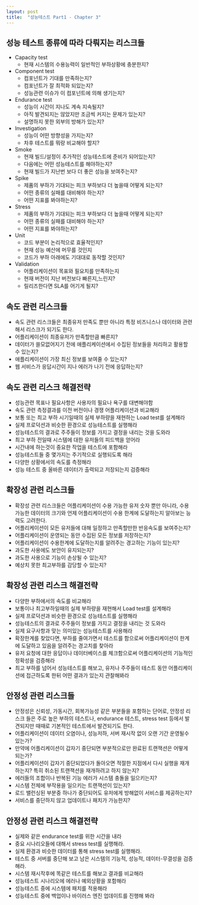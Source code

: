 ```yaml
---
layout: post
title:  "성능테스트 Part1 - Chapter 3"
---
```

성능 테스트 종류에 따라 다뤄지는 리스크들
---
* Capacity test
	* 현재 시스템의 수용능력이 일반적인 부하상황에 충분한지?
* Component test
	* 컴포넌트가 기대를 만족하는지?
	* 컴포넌트가 잘 최적화 되있는지?
	* 성능관련 이슈가 이 컴포넌트에 의해 생기는지?
* Endurance test
	* 성능이 시간이 지나도 계속 지속될지?
	* 아직 발견되지는 않았지만 조금씩 커지는 문제가 있는지?
	* 설명하지 못한 외부의 방해가 있는지?
* Investigation
	* 성능이 어떤 방향성을 가지는지?
	* 차후 테스트를 뭐랑 비교해야 할지?
* Smoke
	* 현재 빌드/설정이 추가적인 성능테스트에 준비가 되어있는지?
	* 다음에는 어떤 성능테스트를 해야하는지?
	* 현재 빌드가 지난번 보다 더 좋은 성능을 보여주는지?
* Spike
	* 제품의 부하가 기대되는 피크 부하보다 더 높을때 어떻게 되는지?
	* 어떤 종류의 실패를 대비해야 하는지?
	* 어떤 지표를 봐야하는지?
* Stress
	* 제품의 부하가 기대되는 피크 부하보다 더 높을때 어떻게 되는지?
	* 어떤 종류의 실패를 대비해야 하는지?
	* 어떤 지표를 봐야하는지?
* Unit
	* 코드 부분이 논리적으로 효율적인지?
	* 현재 성능 예산에 머무를 것인지
	* 코드가 부하 아래에도 기대대로 동작할 것인지?
* Validation
	* 어플리케이션이 목표와 필요치를 만족하는지
	* 현재 버전이 지난 버전보다 빠른지,느린지?
	* 릴리즈한다면 SLA를 어기게 될지?

속도 관련 리스크들
---
* 속도 관련 리스크들은 최종유저 만족도 뿐만 아니라 특정 비즈니스나 데이터와 관련해서 리스크가 되기도 한다.
* 어플리케이션이 최종유저가 만족할만큼 빠른지?
* 데이터가 쓸모없어지기 전에 애플리케이션에서 수집된 정보들을 처리하고 활용할 수 있는지?
* 애플리케이션이 가장 최신 정보를 보여줄 수 있는지?
* 웹 서비스가 응답시간이 지나 에러가 나기 전에 응답하는지?

속도 관련 리스크 해결전략
---
* 성능관련 목표나 필요사항은 사용자의 필요나 욕구를 대변해야함
* 속도 관련 측정결과를 이전 버전이나 경쟁 어플리케이션과 비교해라
* 보통 또는 최고 부하 시기일때의 실제 부하량을 재현하는 Load test를 설계해라
* 실제 프로덕션과 비슷한 환경으로 성능테스트를 실행해라
* 성능테스트의 결과로 주주들이 정보를 가지고 결정을 내리는 것을 도와라
* 최고 부하 전일때 시스템에 대한 유저들의 피드백을 얻어라
* 시간내에 하는것이 중요한 작업을 테스트에 포함해라
* 성능테스트들 중 몇가지는 주기적으로 실행되도록 해라
* 다양한 상황에서의 속도를 측정해라
* 성능 테스트 중 올바른 데이터가 출력되고 저장되는지 검증해라

확장성 관련 리스크들
---
* 확장성 관련 리스크들은 어플리케이션이 수용 가능한 유저 숫자 뿐만 아니라, 수용가능한 데이터의 크기와 언제 어플리케이션이 수용 한계에 도달하는지 알아보는 능력도 고려한다.
* 어플리케이션이 모든 유저들에 대해 일정하고 만족할만한 반응속도를 보여주는지?
* 어플리케이션이 운영되는 동안 수집된 모든 정보를 저장하는지?
* 어플리케이션이 수용한계에 도달하는지를 알려주는 경고하는 기능이 있는지?
* 과도한 사용에도 보안이 유지되는지?
* 과도한 사용으로 기능이 손상될 수 있는지?
* 예상치 못한 최고부하를 감당할 수 있는지?

확장성 관련 리스크 해결전략
---
* 다양한 부하에서의 속도를 비교해라
* 보통이나 최고부하일때의 실제 부하량을 재현해서 Load test를 설계해라
* 실제 프로덕션과 비슷한 환경으로 성능테스트를 실행해라
* 성능테스트의 결과로 주주들이 정보를 가지고 결정을 내리는 것 도와라
* 실제 요구사항과 맞는 의미있는 성능테스트를 사용해라
* 확장한계를 찾았다면, 부하를 줄여가면서 테스트를 함으로써 어플리케이션이 한계에 도달하고 있음을 알려주는 경고치를 찾아라
* 유저 요청에 대한 응답이나 데이터베이스를 체크함으로써 어플리케이션의 기능적인 정확성을 검증해라
* 최고 부하를 넘어서 성능테스트를 해보고, 유저나 주주들이 테스트 동안 어플리케이션에 접근하도록 한뒤 어떤 결과가 있는지 관찰해봐라

안정성 관련 리스크들
---
* 안정성은 신뢰성, 가동시간, 회복가능성 같은 부분들을 포함하는 단어로, 안정성 리스크 들은 주로 높은 부하의 테스트나, endurance 테스트, stress test 등에서 발견되지만 때때로 기본적인 테스트에서 발견되기도 한다.
* 어플리케이션이 데이터 오염이나, 성능저하, 서버 재시작 없이 오랜 기간 운영될수 있는가?
* 만약에 어플리케이션이 갑자기 중단되면 부분적으로만 완료된 트랜잭션은 어떻게 되는가?
* 어플리케이션이 갑자기 중단되었다가 돌아오면 적절한 지점에서 다시 실행을 재개하는지? 특히 취소된 트랜잭션을 재개하려고 하지 않는지?
* 에러들의 조합이나 반복된 기능 에러가 시스템 충돌을 일으키는지?
* 시스템 전체에 부작용을 일으키는 트랜잭션이 있는지?
* 로드 밸런싱된 부분중 하나가 중단되어도 유저에게 방해없이 서비스를 제공하는지?
* 서비스를 중단하지 않고 업데이트나 패치가 가능한지?

안정성 관련 리스크 해결전략
---
* 실제와 같은 endurance test를 위한 시간을 내라
* 중요 시나리오들에 대해서 stress test를 실행해라.
* 실제 환경과 비슷한 데이터를 통해 stress test를 실행해라.
* 테스트 중 서버를 중단해 보고 남은 시스템의 기능적, 성능적, 데이터-무결성을 검증해라.
* 시스템 재시작후에 똑같은 테스트를 해보고 결과를 비교해라
* 성능테스트 시나리오에 에러나 예외상황을 포함해라
* 성능테스트 중에 시스템에 패치를 적용해라
* 성능테스트 중에 백업이나 바이러스 엔진 업데이트를 진행해 봐라
